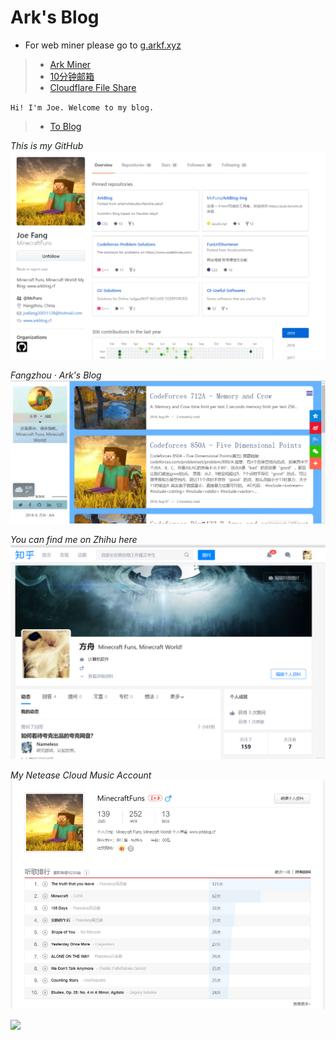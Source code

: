# Ark's Blog
* For web miner please go to [g.arkf.xyz](https://g.arkf.xyz/miner)

> * [Ark Miner](https://g.arkf.xyz)
> * [10分钟邮箱](https://m.arkf.xyz)
> * [Cloudflare File Share](https://cf.arkf.xyz)

`Hi! I'm Joe. Welcome to my blog.`
> * [To Blog](/blog)

*This is my GitHub*
[![](/github.png)](https://github.com/MinecraftFuns)

*Fangzhou · Ark's Blog*
[![](/blog.png)](https://www.arkblog.cf)

*You can find me on Zhihu here*
[![](/zhihu.png)](https://www.zhihu.com/people/minecraftfuns)

*My Netease Cloud Music Account*
[![](/netease.png)](https://music.163.com/#/user/home?id=61964347)

![](https://cdn.jsdelivr.net/gh/vmlankub/www.arkf.xyz@latest/white.png)

<script async src="//pagead2.googlesyndication.com/pagead/js/adsbygoogle.js"></script> <script> (adsbygoogle = window.adsbygoogle || []).push({ google_ad_client: "ca-pub-4161171709893056", enable_page_level_ads: true }); </script>
<!-- Global site tag (gtag.js) - Google Analytics -->
<script async src="https://www.googletagmanager.com/gtag/js?id=UA-116309064-2"></script>
<script>
  window.dataLayer = window.dataLayer || [];
  function gtag(){dataLayer.push(arguments);}
  gtag('js', new Date());
  gtag('config', 'UA-116309064-2');
</script>
